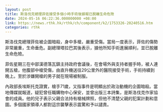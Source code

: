 ```yaml
---
layout: post
title: 斯洛伐克總理菲佐接受多個小時手術後據報已脫離生命危險
date: 2024-05-16 06:22:36.000000000 +08:00
link: https://news.rthk.hk/rthk/ch/component/k2/1753326-20240516.htm
categories: rthk
---
```


斯洛伐克總理菲佐被企圖暗殺，身中多槍，嚴重受傷。當局一度表示，菲佐的傷勢非常嚴重，生命垂危。副總理塔拉巴其後表示，據他所知手術進展順利，並已脫離生命危險。

菲佐星期三在中部漢德落瓦鎮主持政府會議後，在會場外與支持者握手時，被人連開五槍，他腹部中槍受傷，由直升機送往29公里外的醫院接受手術，手術持續到晚上。至於涉嫌開槍的男子就在現場被制服。

內政部長埃斯托克證實，槍手71歲，又指事件是明顯出於政治動機的企圖暗殺。當地傳媒就報道，疑犯曾任職購物中心保安，並曾出版三本詩集，是斯洛伐克作家協會的成員。他的兒子表示父親合法持有槍械牌照，但他不清楚父親的犯案計劃和意圖。多個國家領導人都對這宗襲擊表示震驚和予以譴責。
